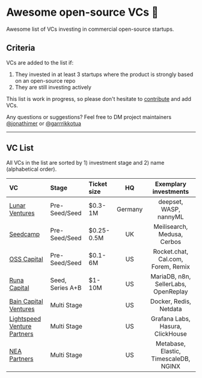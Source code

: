 # Awesome open-source VCs 💸
Awesome list of VCs investing in commercial open-source startups.

## Criteria
VCs are added to the list if: 
1. They invested in at least 3 startups where the product is strongly based on an open-source repo
2. They are still investing actively

This list is work in progress, so please don't hesitate to [contribute](https://github.com/CrowdDotDev/awesome-oss-investors/blob/main/CONTRIBUTING.md) and add VCs.

Any questions or suggestions? Feel free to DM project maintainers [@jonathimer](https://twitter.com/jonathimer) or [@garrrikkotua](https://twitter.com/garrrikkotua)

--------------------

## VC List

All VCs in the list are sorted by 1) investment stage and 2) name (alphabetical order).

<!-- BEGIN VC LIST -->

|VC|Stage|Ticket size|HQ|Exemplary investments|
|:-------|:------|:----------|:----------:|:------------:|
[Lunar Ventures](https://lunar.vc/) | Pre-Seed/Seed | $0.3-1M | Germany | deepset, WASP, nannyML |
[Seedcamp](https://seedcamp.com/) | Pre-Seed/Seed | $0.25-0.5M | UK | Meilisearch, Medusa,  Cerbos |
[OSS Capital](https://oss.capital/) | Pre-Seed/Seed | $0.1-6M | US | Rocket.chat, Cal.com, Forem, Remix |
[Runa Capital](https://runacap.com/) | Seed, Series A+B | $1-10M | US | MariaDB, n8n, SellerLabs, OpenReplay |
[Bain Capital Ventures](https://baincapitalventures.com/) | Multi Stage | | US | Docker, Redis, Netdata |
[Lightspeed Venture Partners](https://lsvp.com/) | Multi Stage | | US | Grafana Labs, Hasura, ClickHouse |
[NEA Partners](https://www.nea.com/) | Multi Stage | | US | Metabase, Elastic, TimescaleDB, NGINX |


<!-- END VC LIST -->
